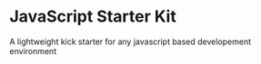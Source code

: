 # JavaScript Starter Kit
A lightweight kick starter for any javascript based developement environment